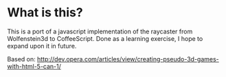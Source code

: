 # What is this?
This is a port of a javascript implementation of the raycaster from Wolfenstein3d to CoffeeScript. Done as a learning exercise, I hope to expand upon it in future. 

Based on:
http://dev.opera.com/articles/view/creating-pseudo-3d-games-with-html-5-can-1/

